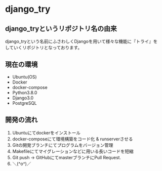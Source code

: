 # django_try

## django_tryというリポジトリ名の由来
django_tryという名前にふさわしくDjangoを用いて様々な機能に『トライ』をしていくリポジトリとなっております。

## 現在の環境
- Ubuntu(OS)
- Docker
- docker-compose
- Python3.8.0
- Django3.0
- PostgreSQL

## 開発の流れ
1. Ubuntuにてdockerをインストール
2. docker-composeにて環境構築をコード化 & runserverさせる
3. Gitの開発ブランチにてプログラムをバージョン管理
4. Makefileにてマイグレーションなどに用いる長いコードを短縮
5. Git push → GitHubにてmasterブランチにPull Request.
6. ＼(^o^)／